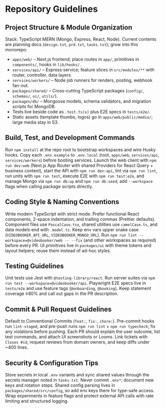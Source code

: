 # Repository Guidelines

## Project Structure & Module Organization
Stack: TypeScript MERN (Mongo, Express, React, Node). Current contents are planning docs (`design.txt`, `prd.txt`, `tasks.txt`); grow into this monorepo:
- `apps/web/` – Next.js frontend; place routes in `app/`, primitives in `components/`, hooks in `lib/hooks/`.
- `services/api/` – Express service; feature slices in `src/modules/**` with router, controller, data layers.
- `services/workers/` – Node job runners for renders, posting, webhook fan-out.
- `packages/shared/` – Cross-cutting TypeScript packages (`config/`, `schemas/`, `ui/`, `utils/`).
- `packages/db/` – Mongoose models, schema validators, and migration scripts for MongoDB.
- Tests live beside code as `.test.ts(x)` plus E2E specs in `tests/e2e/`.
- Static assets (template thumbs, logos) go in `apps/web/public/media/`; large media stay in S3.

## Build, Test, and Development Commands
Run `npm install` at the repo root to bootstrap workspaces and wire Husky hooks. Copy each `.env.example` to `.env.local` (root, `apps/web`, `services/api`, `services/workers`) before booting services. Launch the web client with `npm run dev:web` (Next.js App Router with shared Providers for React Query + business context), start the API with `npm run dev:api`, lint via `npm run lint`, run units with `npm run test`, execute E2E with `npm run test:e2e`, and manage Mongo via `npm run db:up` and `npm run db:seed`; add `--workspace` flags when calling package scripts directly.

## Coding Style & Naming Conventions
Write modern TypeScript with strict mode. Prefer functional React components, 2-space indentation, and trailing commas (Prettier defaults). Component files use `PascalCase.tsx`, shared utilities use `camelCase.ts`, and data models end with `.model.ts`. Keep env vars upper snake case (`VIDEOBOOKER_API_URL`, `VIDEOBOOKER_MONGO_URL`). Run `npm run lint --workspace=@videobooker/web -- --fix` (and other workspaces as required) before every PR. UI primitives live in `packages/ui` with theme tokens and layout helpers; reuse them instead of ad-hoc styles.

## Testing Guidelines
Unit tests use Jest with `@testing-library/react`. Run server suites via `npm run test --workspace=@videobooker/api`. Playwright E2E specs live in `tests/e2e` and use feature tags (`@onboarding`, `@booking`). Keep statement coverage ≥80% and call out gaps in the PR description.

## Commit & Pull Request Guidelines
Default to Conventional Commits (`feat:`, `fix:`, `chore:`). Pre-commit hooks run `lint-staged`, and pre-push runs `npm run lint` + `npm run typecheck`; fix any violations before pushing. Each PR should explain the user outcome, list test commands, and attach UI screenshots or Looms. Link tickets with `Closes #id`, request reviews from domain owners, and keep diffs under ~400 lines.

## Security & Configuration Tips
Store secrets in local `.env` variants and sync shared values through the secrets manager noted in `tasks.txt`. Never commit `.env*`; document new keys and rotation steps. Shared config parsing lives in `packages/shared/src/config`, so add env keys there for type-safe access. Wrap experiments in feature flags and protect external API calls with rate limiting and structured logging.
